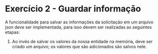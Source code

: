 # Exercício 2 - Guardar informação

A funcionalidade para salvar as informações da solicitação em um arquivo json
deve ser implementada, para isso devem ser realizadas as seguintes etapas:

1. Ao invés de salvar os valores da nossa entidade na memória, deve ser
criado um arquivo; os valores que são adicionados são salvos nele.
